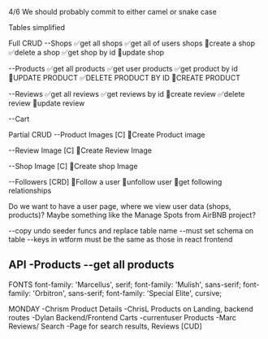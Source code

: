 4/6
We should probably commit to either camel or snake case

Tables simplified

Full CRUD
--Shops
✅get all shops
✅get all of users shops
🔲create a shop
✅delete a shop
✅get shop by id
🔲update shop


--Products
✅get all products
✅get user products
✅get product by id
🔲UPDATE PRODUCT
✅DELETE PRODUCT BY ID
🔲CREATE PRODUCT

--Reviews
✅get all reviews
✅get reviews by id
🔲create review
✅delete review
🔲update review

--Cart

Partial CRUD
--Product Images [C]
🔲Create Product image

--Review Image [C]
🔲Create Review Image

--Shop Image [C]
🔲Create shop Image

--Followers [CRD]
🔲Follow a user
🔲unfollow user
🔲get following relationships


Do we want to have a user page, where we view user data (shops, products)? Maybe something like the Manage Spots from AirBNB project?

--copy undo seeder funcs and replace table name
--must set schema on table
--keys in wtform must be the same as those in react frontend

API
-Products
--get all products
--

FONTS
font-family: 'Marcellus', serif;
font-family: 'Mulish', sans-serif;
font-family: 'Orbitron', sans-serif;
font-family: 'Special Elite', cursive;

MONDAY
-Chrism Product Details
-ChrisL Products on Landing, backend routes
-Dylan Backend/Frontend Carts -currentuser Products
-Marc Reviews/ Search -Page for search results, Reviews [CUD]
